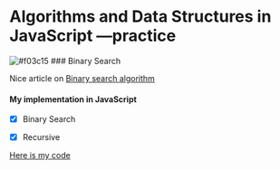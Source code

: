 # Algorithms and Data Structures in JavaScript &mdash;practice

![#f03c15](https://placehold.it/15/f03c15/000000?text=+) ### Binary Search



Nice article on [Binary search algorithm](https://en.wikipedia.org/wiki/Binary_search_algorithm)

#### My implementation in JavaScript

- [x] Binary Search

- [x] Recursive

[Here is my code](https://github.com/wehelie/JSAlgDos/blob/master/binarysearch/binarysearch.js)


